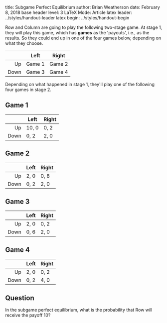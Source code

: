 title:              Subgame Perfect Equilibrium
author:             Brian Weatherson
date:               February 8, 2018
base header level:	3
LaTeX Mode:          Article
latex leader:         ../styles/handout-leader
latex begin:         ../styles/handout-begin

Row and Column are going to play the following two-stage game. At stage 1, they will play this game, which has **games** as the 'payouts', i.e., as the results. So they could end up in one of the four games below, depending on what they choose.

|  | Left | Right |
| --:	| ----	| -----	|
| Up | Game 1 | Game 2 |
| Down | Game 3 | Game 4 |

Depending on what happened in stage 1, they'll play one of the following four games in stage 2.

## Game 1

|  | Left | Right |
| --:	| ----	| -----	|
| Up | 10, 0 | 0, 2 |
| Down | 0, 2 | 2, 0 |

## Game 2

|  | Left | Right |
| --:	| ----	| -----	|
| Up | 2, 0 | 0, 8 |
| Down | 0, 2 | 2, 0 |

## Game 3

|  | Left | Right |
| --:	| ----	| -----	|
| Up | 2, 0 | 0, 2 |
| Down | 0, 6 | 2, 0 |

## Game 4

|  | Left | Right |
| --:	| ----	| -----	|
| Up | 2, 0 | 0, 2 |
| Down | 0, 2 | 4, 0 |

## Question

In the subgame perfect equilibrium, what is the probability that Row will receive the payoff 10?